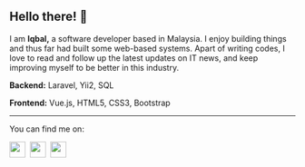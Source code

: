 ## Hello there! 👋

I am **Iqbal,** a software developer based in Malaysia. I enjoy building things and thus far had built some web-based systems. Apart of writing codes, I love to read and follow up the latest updates on IT news, and keep improving myself to be better in this industry. 


**Backend:** Laravel, Yii2, SQL

**Frontend:** Vue.js, HTML5, CSS3, Bootstrap

___

You can find me on:

<a href="https://www.linkedin.com/in/miqbalhakim05"><img src="https://image.flaticon.com/icons/svg/733/733561.svg" width="28"></a>&nbsp;
<a href="https://stackoverflow.com/users/8477097/muhamad-iqbal"><img src="https://image.flaticon.com/icons/svg/2111/2111628.svg" width="28"></a>&nbsp;
<a href="https://dev.to/miqbalhakim"><img src="https://d2fltix0v2e0sb.cloudfront.net/dev-badge.svg" width="28"></a>

